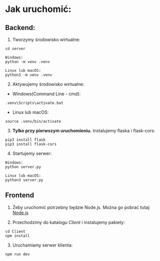 # Jak uruchomić:

## Backend:

1. Tworzymy środowisko wirtualne:

```
cd server

Windows:
python -m venv .venv

Linux lub macOS:
python3 -m venv .venv
```

2. Aktywujemy środowisko wirtualne:

- Windows(Command Line - cmd):

```
.venv\Scripts\activate.bat
```

- Linux lub macOS:

```
source .venv/bin/activate
```

3. **Tylko przy pierwszym uruchomieniu.** Instalujemy flaska i flask-cors:
```
pip3 install flask
pip3 install flask-cors
```

4. Startujemy serwer:
```
Windows:
python server.py

Linux lub macOS:
python3 server.py
```

## Frontend
1. Żeby uruchomić potrzebny będzie Node.js. Można go pobrać tutaj: [Node.js](https://nodejs.org/en)

2. Przechodzimy do katalogu *Client* i instalujemy pakiety:
```
cd Client
npm install
```

3. Uruchamiamy serwer klienta:
```
npm run dev
```
